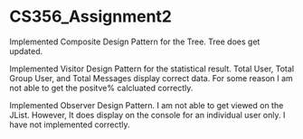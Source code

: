 # CS356_Assignment2

Implemented Composite Design Pattern for the Tree.
Tree does get updated.

Implemented Visitor Design Pattern for the statistical result.
Total User, Total Group User, and Total Messages display correct data.
For some reason I am not able to get the positve% calcluated correctly.

Implemented Observer Design Pattern. I am not able to get viewed on the JList.
However, It does display on the console for an individual user only. I have not implemented correctly.

